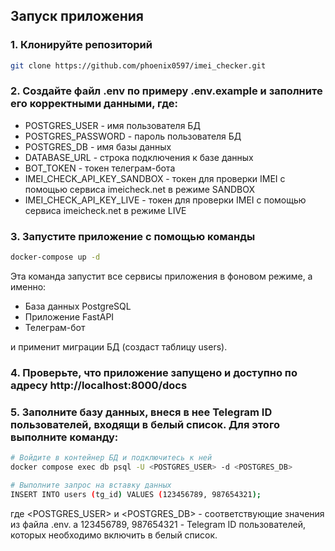 ## Запуск приложения

### 1. Клонируйте репозиторий

```bash
git clone https://github.com/phoenix0597/imei_checker.git
```

### 2. Создайте файл .env по примеру .env.example и заполните его корректными данными, где:

* POSTGRES_USER - имя пользователя БД
* POSTGRES_PASSWORD - пароль пользователя БД
* POSTGRES_DB - имя базы данных
* DATABASE_URL - строка подключения к базе данных
* BOT_TOKEN - токен телеграм-бота
* IMEI_CHECK_API_KEY_SANDBOX - токен для проверки IMEI с помощью сервиса imeicheck.net в режиме SANDBOX
* IMEI_CHECK_API_KEY_LIVE - токен для проверки IMEI с помощью сервиса imeicheck.net в режиме LIVE

### 3. Запустите приложение с помощью команды

```bash
docker-compose up -d
```

Эта команда запустит все сервисы приложения в фоновом режиме, а именно:

- База данных PostgreSQL
- Приложение FastAPI
- Телеграм-бот

и применит миграции БД (создаст таблицу users).

### 4. Проверьте, что приложение запущено и доступно по адресу http://localhost:8000/docs

### 5. Заполните базу данных, внеся в нее Telegram ID пользователей, входящи в белый список. Для этого выполните команду:

```bash
# Войдите в контейнер БД и подключитесь к ней
docker compose exec db psql -U <POSTGRES_USER> -d <POSTGRES_DB>

# Выполните запрос на вставку данных
INSERT INTO users (tg_id) VALUES (123456789, 987654321);
```

где <POSTGRES_USER> и <POSTGRES_DB> - соответствующие значения из файла .env.
а 123456789, 987654321 - Telegram ID пользователей, которых необходимо включить в белый список. 
